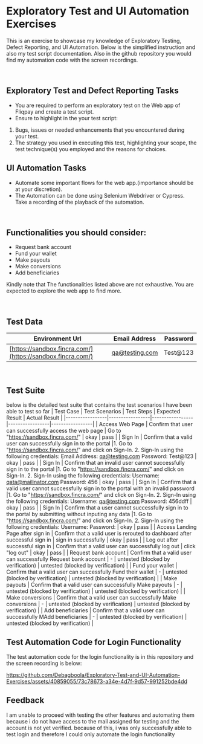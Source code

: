 # Exploratory Test and UI Automation Exercises
This is an exercise to showcase my knowledge of Exploratory Testing, Defect Reporting, and UI Automation. Below is the simplified instruction and also my test script documentation. Also in the github repository you would find my automation code with the screen recordings.

</br>

## Exploratory Test and Defect Reporting Tasks
* You are required to perform an exploratory test on the Web app of Fliqpay and
create a test script.
* Ensure to highlight in the your test script: 
1) Bugs, issues or needed enhancements that you encountered during your test.
2) The strategy you used in executing this test, highlighting your scope, the test technique(s) you employed and the reasons for choices.

## UI Automation Tasks
* Automate some important flows for the web app.(importance should be at your discretion).
* The Automation can be done using Selenium Webdriver or Cypress. Take a recording of the playback of the automation.

</br>

## Functionalities you should consider:
* Request bank account
*  Fund your wallet
* Make payouts
* Make conversions
* Add beneficiaries

Kindly note that The functionalities listed above are not exhaustive. You are expected to explore the web app to find more.

</br>

## Test Data
| Environment Url | Email Address | Password |
|-----------------|-----------------|-----------------|
| [https://sandbox.fincra.com/](https://sandbox.fincra.com/)  | qa@testing.com | Test@123 |

</br>

## Test Suite
below is the detailed test suite that contains the test scenarios I have been able to test so far
| Test Case | Test Scenarios | Test Steps | Expected Result | Actual Result | 
|-----------------|-----------------|-----------------|-----------------|-----------------|
| Access Web Page    | Confirm that user can successfully access the web page | Go to "https://sandbox.fincra.com/"   | okay    | pass |
| Sign In    | Confirm that a valid user can successfully sign in to the portal     |1. Go to "https://sandbox.fincra.com/" and click on Sign-In. 2. Sign-In using the following credentials: Email Address: qa@testing.com Password: Test@123   | okay    | pass |
| Sign In    | Confirm that an invalid user cannot successfully sign in to the portal     |1. Go to "https://sandbox.fincra.com/" and click on Sign-In. 2. Sign-In using the following credentials: Username: qata@mailinator.com Password: 456  | okay    | pass |
| Sign In    | Confirm that a valid user cannot successfully sign in to the portal with an invalid password    |1. Go to "https://sandbox.fincra.com/" and click on Sign-In. 2. Sign-In using the following credentials: Username: qa@testing.com Password: 456ddff  | okay    | pass |
| Sign In    | Confirm that a user cannot successfully sign in to the portal by submitting without inputing any data   |1. Go to "https://sandbox.fincra.com/" and click on Sign-In. 2. Sign-In using the following credentials: Username: Password: | okay    | pass |
| Access Landing Page after sign in     | Confirm that a valid user is rerouted to dashboard after successful sign in    | sign in successfully    | okay     | pass  |
| Log out after successful sign in     | Confirm that a valid user can successfully log out | click "log out"     | okay     | pass  |
| Request bank account   | Confirm that a valid user can successfully Request bank account   | -   | untested (blocked by verification)    | untested (blocked by verification)  |
| Fund your wallet   | Confirm that a valid user can successfully Fund their wallet   | - | untested (blocked by verification)    | untested (blocked by verification)  |
| Make payouts   | Confirm that a valid user can successfully Make payouts   | - | untested (blocked by verification)    | untested (blocked by verification)  |
| Make conversions   | Confirm that a valid user can successfully Make conversions   | - | untested (blocked by verification)    | untested (blocked by verification)  |
| Add beneficiaries  | Confirm that a valid user can successfully MAdd beneficiaries  | - | untested (blocked by verification)    | untested (blocked by verification)  |


## Test Automation Code for Login Functionality
The test automation code for the login functionality is in this repository and the screen recording is below:

https://github.com/Debagboola/Exploratory-Test-and-UI-Automation-Exercises/assets/40859055/73c78673-a34e-4d7f-9d57-991252bde4dd

## Feedback
I am unable to proceed with testing the other features and automating them because i do not have access to the mail assigned for testing and the account is not yet verified. because of this, i was only successfully able to test login and therefore I could only automate the login functionality

